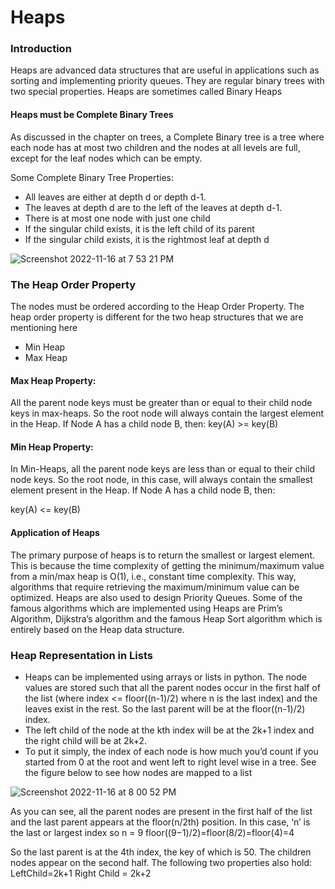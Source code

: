 # Heaps

### Introduction
Heaps are advanced data structures that are useful in applications such as sorting and implementing priority queues. 
They are regular binary trees with two special properties. Heaps are sometimes called Binary Heaps

#### Heaps must be Complete Binary Trees
As discussed in the chapter on trees, a Complete Binary tree is a tree where each node has at most two children and the nodes at all levels are full, except for the leaf nodes which can be empty.

Some Complete Binary Tree Properties:
- All leaves are either at depth d or depth d-1.
- The leaves at depth d are to the left of the leaves at depth d-1.
- There is at most one node with just one child
- If the singular child exists, it is the left child of its parent
- If the singular child exists, it is the rightmost leaf at depth d

![Screenshot 2022-11-16 at 7 53 21 PM](https://user-images.githubusercontent.com/22169012/202205812-1f01cd51-20e0-45b8-8732-9206b3b5d181.png)

### The Heap Order Property
The nodes must be ordered according to the Heap Order Property. The heap order property is different for the two heap structures that we are mentioning here
- Min Heap
- Max Heap

#### Max Heap Property:
All the parent node keys must be greater than or equal to their child node keys in max-heaps. So the root node will always contain the largest element in the Heap. If Node A has a child node B, then:
key(A) >= key(B)

#### Min Heap Property:
In Min-Heaps, all the parent node keys are less than or equal to their child node keys. So the root node, in this case, will always contain the smallest element present in the Heap. If Node A has a child node B, then:

key(A) <= key(B)

#### Application of Heaps
The primary purpose of heaps is to return the smallest or largest element. This is because the time complexity of getting the minimum/maximum value from a min/max heap is O(1), i.e., constant time complexity. This way, algorithms that require retrieving the maximum/minimum value can be optimized. Heaps are also used to design Priority Queues. Some of the famous algorithms which are implemented using Heaps are Prim’s Algorithm, Dijkstra’s algorithm and the famous Heap Sort algorithm which is entirely based on the Heap data structure.

### Heap Representation in Lists
- Heaps can be implemented using arrays or lists in python. The node values are stored such that all the parent nodes occur in the first half of the list 
(where index <= floor((n-1)/2) where n is the last index) and the leaves exist in the rest. So the last parent will be at the floor((n-1)/2) index.
- The left child of the node at the kth index will be at the 2k+1 index and the right child will be at 2k+2.
- To put it simply, the index of each node is how much you’d count if you started from 0 at the root and went left to right level wise in a tree. See the figure below to see how nodes are mapped to a list

![Screenshot 2022-11-16 at 8 00 52 PM](https://user-images.githubusercontent.com/22169012/202207749-ef1e6178-b6df-4206-b9ac-06b20ce3aa1e.png)

As you can see, all the parent nodes are present in the first half of the list and the last parent appears at the floor(n/2th) position. In this case,
‘n’ is the last or largest index so
n = 9
floor((9−1)/2)=floor(8/2)=floor(4)=4

So the last parent is at the 4th index, the key of which is 50. The children nodes appear on the second half. The following two properties also hold:
LeftChild=2k+1
Right Child = 2k+2



